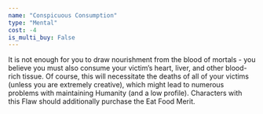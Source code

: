 ```yaml
---
name: "Conspicuous Consumption"
type: "Mental"
cost: -4
is_multi_buy: False
---
```


It is not enough for you to draw nourishment from the blood of mortals - you believe you must also consume your victim’s heart, liver, and other blood-rich tissue. Of course, this will necessitate the deaths of all of your victims (unless you are extremely creative), which might lead to numerous problems with maintaining Humanity (and a low profile). Characters with this Flaw should additionally purchase the Eat Food Merit.